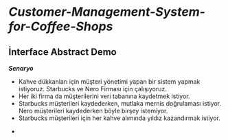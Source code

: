 # _Customer-Management-System-for-Coffee-Shops_

## İnterface Abstract Demo



 **_Senaryo_**
* Kahve dükkanları için müşteri yönetimi yapan bir sistem yapmak istiyoruz. Starbucks ve Nero Firması için çalışıyoruz.
* Her iki firma da müşterilerini veri tabanına kaydetmek istiyor.
* Starbucks müşterileri kaydederken, mutlaka mernis doğrulaması istiyor. Nero müşterileri kaydederken böyle birşey istemiyor.
* Starbucks müşterileri için her kahve alımında yıldız kazandırmak istiyor. 


-


